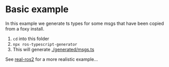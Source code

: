 # Basic example

In this example we generate ts types for some msgs that have been copied from a foxy install.

1. `cd` into this folder
2. `npx ros-typescript-generator`
3. This will generate [./generated/msgs.ts](./generated/msgs.ts)

See [real-ros2](../real-ros2/) for a more realistic example...